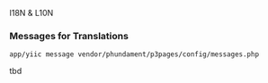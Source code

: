 I18N & L10N

### Messages for Translations

```
app/yiic message vendor/phundament/p3pages/config/messages.php
```

tbd
